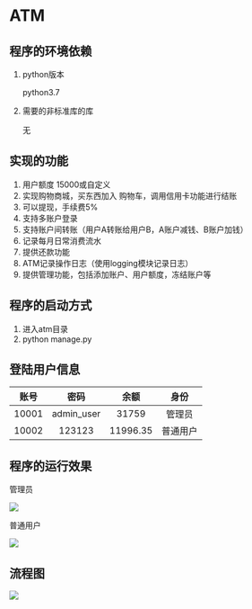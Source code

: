# ATM

## 程序的环境依赖

1. python版本

   python3.7

2. 需要的非标准库的库

   无

## 实现的功能
1. 用户额度 15000或自定义
2. 实现购物商城，买东西加入 购物车，调用信用卡功能进行结账
3. 可以提现，手续费5%
4. 支持多账户登录
5. 支持账户间转账（用户A转账给用户B，A账户减钱、B账户加钱）
6. 记录每月日常消费流水
7. 提供还款功能
8. ATM记录操作日志（使用logging模块记录日志）
9. 提供管理功能，包括添加账户、用户额度，冻结账户等


## 程序的启动方式
1. 进入atm目录
2. python manage.py

## 登陆用户信息

| 账号  |    密码    |   余额   |   身份   |
| :---: | :--------: | :------: | :------: |
| 10001 | admin_user |  31759   |  管理员  |
| 10002 |   123123   | 11996.35 | 普通用户 |

## 程序的运行效果

管理员

![](https://note.youdao.com/yws/public/resource/f96e1c06bc677aa0e026f869f0a1d54d/xmlnote/WEBRESOURCE69ef38b6f442da72559e44f9974429c7/3116)

普通用户

![](https://note.youdao.com/yws/public/resource/f96e1c06bc677aa0e026f869f0a1d54d/xmlnote/WEBRESOURCE7ddd68366611ab27a4a49b88088dab8d/3118)

## 流程图

![](https://note.youdao.com/yws/public/resource/f96e1c06bc677aa0e026f869f0a1d54d/xmlnote/WEBRESOURCEa0dfc2601ac82f8754862339e17ad977/3121)